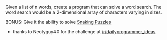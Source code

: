 

Given a list of n words, create a program that can solve a word search. The word search would be a 2-dimensional array of characters varying in sizes.

BONUS: Give it the ability to solve [Snaking Puzzles](http://en.wikipedia.org/wiki/Word_search#Snaking_puzzles)

- thanks to Neotyguy40 for the challenge at [/r/dailyprogrammer\_ideas](/r/dailyprogrammer_ideas)

